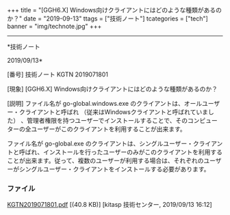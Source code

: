 ﻿+++
title = "[GGH6.X] Windows向けクライアントにはどのような種類があるのか？"
date = "2019-09-13"
ttags = ["技術ノート"]
tcategories = ["tech"]
banner = "img/technote.jpg"
+++

-----------------------------------------------------------------------------------------------------------------------------

*技術ノート

2019/09/13*


[番号]
技術ノート KGTN 2019071801

[現象]
[GGH6.X] Windows向けクライアントにはどのような種類があるのか？

[説明]
ファイル名が go-global.windows.exe
のクライアントは、オールユーザー・クライアントと呼ばれ
（従来はWindowsクライアントと呼ばれていました）
、管理者権限を持つユーザーでインストールすることで、そのコンピューターの全ユーザーがこのクライアントを利用することが出来ます。

ファイル名が go-global.exe
のクライアントは、シングルユーザー・クライアントと呼ばれ、インストールを行ったユーザーのみがこのクライアントを利用することが出来ます。従って、複数のユーザーが利用する場合は、それぞれのユーザーがシングルユーザー・クライアントをインストールする必要があります。


### ファイル

 
 


[KGTN2019071801.pdf](http://techreport.kitasp.net/attachments/download/4338/KGTN2019071801.pdf)
 [(40.8 KB)] [kitasp 技術センター, 2019/09/13
16:12]


 


 

